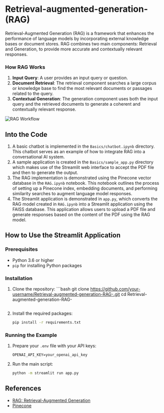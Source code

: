 # Retrieval-augmented-generation-(RAG)

Retrieval-Augmented Generation (RAG) is a framework that enhances the performance of language models by incorporating external knowledge bases or document stores. RAG combines two main components: Retrieval and Generation, to provide more accurate and contextually relevant responses.

### How RAG Works

1. **Input Query**: A user provides an input query or question.
2. **Document Retrieval**: The retrieval component searches a large corpus or knowledge base to find the most relevant documents or passages related to the query.
3. **Contextual Generation**: The generation component uses both the input query and the retrieved documents to generate a coherent and contextually relevant response.

![RAG Workflow](https://github.com/7homasjames/Retrieval-augmented-generation-RAG-/assets/118433299/8d45c66f-9b99-418f-8d2e-6b0df0f60494)


## Into the Code

1. A basic chatbot is implemented in the `Basics/chatbot.ipynb` directory. This chatbot serves as an example of how to integrate RAG into a conversational AI system.
2. A sample application is created in the `Basics/sample_app.py` directory which makes use of the Streamlit web interface to accept the PDF file and then to generate the output.
3. The RAG implementation is demonstrated using the Pinecone vector database in the `RAG.ipynb` notebook. This notebook outlines the process of setting up a Pinecone index, embedding documents, and performing similarity searches to augment language model responses.
4. The Streamlit application is demonstrated in `app.py`, which converts the RAG model created in `RAG.ipynb` into a Streamlit application using the FAISS database. This application allows users to upload a PDF file and generate responses based on the content of the PDF using the RAG model.

## How to Use the Streamlit Application

### Prerequisites

- Python 3.6 or higher
- `pip` for installing Python packages

### Installation

1. Clone the repository:
       ```bash
    git clone https://github.com/your-username/Retrieval-augmented-generation-RAG-.git
    cd Retrieval-augmented-generation-RAG-
    ```

2. Install the required packages:

    ```bash
    pip install -r requirements.txt
    ```

### Running the Example


1. Prepare your `.env` file with your API keys:

    ```plaintext
    OPENAI_API_KEY=your_openai_api_key
    ```

2. Run the main script:

    ```bash
    python -m streamlit run app.py   
    ```


## References

- [RAG: Retrieval-Augmented Generation ](https://youtu.be/wUAUdEw5oxM?si=Rk6Jwo1Qm69fpP7V)
- [Pinecone](https://www.pinecone.io/)
